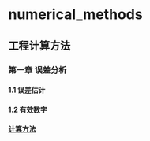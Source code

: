 # numerical_methods
## 工程计算方法
### 第一章 误差分析
#### 1.1 误差估计
#### 1.2 有效数字
#### [计算方法](https://nbviewer.org/github/hnsyliupeng/numerical_methods/blob/methods/GAN.ipynb)
